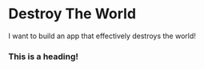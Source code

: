 # Destroy The World
I want to build an app that effectively destroys the world!


### This is a heading!
